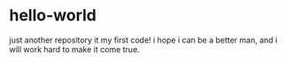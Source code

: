 # hello-world
just another repository
it my first code!
i hope i can be a better man, and i will work hard to make it come true.
